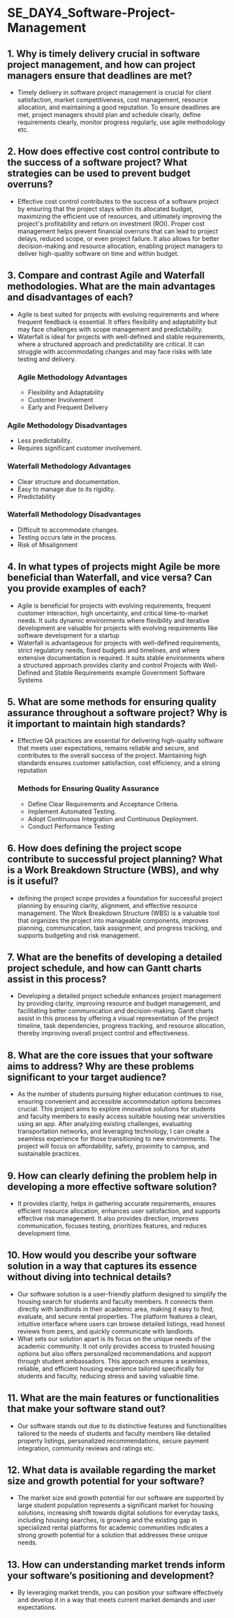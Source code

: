 # SE_DAY4_Software-Project-Management
## 1. Why is timely delivery crucial in software project management, and how can project managers ensure that deadlines are met?
* Timely delivery in software project management is crucial for client satisfaction, market competitiveness, cost management, resource allocation, and maintaining a good reputation. To ensure deadlines are met, project managers should plan and schedule clearly, define requirements clearly, monitor progress regularly, use agile methodology etc.
## 2. How does effective cost control contribute to the success of a software project? What strategies can be used to prevent budget overruns?
* Effective cost control contributes to the success of a software project by ensuring that the project stays within its allocated budget, maximizing the efficient use of resources, and ultimately improving the project's profitability and return on investment (ROI). Proper cost management helps prevent financial overruns that can lead to project delays, reduced scope, or even project failure. It also allows for better decision-making and resource allocation, enabling project managers to deliver high-quality software on time and within budget.
## 3. Compare and contrast Agile and Waterfall methodologies. What are the main advantages and disadvantages of each?
* Agile is best suited for projects with evolving requirements and where frequent feedback is essential. It offers flexibility and adaptability but may face challenges with scope management and predictability.
* Waterfall is ideal for projects with well-defined and stable requirements, where a structured approach and predictability are critical. It can struggle with accommodating changes and may face risks with late testing and delivery.
  ### Agile Methodology Advantages
  * Flexibility and Adaptability
  * Customer Involvement
  * Early and Frequent Delivery
 ### Agile Methodology Disadvantages
   * Less predictability.
   * Requires significant customer involvement.

### Waterfall Methodology Advantages
  * Clear structure and documentation.
  * Easy to manage due to its rigidity.
  * Predictability
### Waterfall Methodology Disadvantages
  * Difficult to accommodate changes.
  * Testing occurs late in the process.
  * Risk of Misalignment

## 4. In what types of projects might Agile be more beneficial than Waterfall, and vice versa? Can you provide examples of each?
* Agile is beneficial for projects with evolving requirements, frequent customer interaction, high uncertainty, and critical time-to-market needs. It suits dynamic environments where flexibility and iterative development are valuable for projects with evolving requirements like software development for a startup
* Waterfall is advantageous for projects with well-defined requirements, strict regulatory needs, fixed budgets and timelines, and where extensive documentation is required. It suits stable environments where a structured approach provides clarity and control Projects with Well-Defined and Stable Requirements example Government Software Systems
## 5. What are some methods for ensuring quality assurance throughout a software project? Why is it important to maintain high standards?
* Effective QA practices are essential for delivering high-quality software that meets user expectations, remains reliable and secure, and contributes to the overall success of the project. Maintaining high standards ensures customer satisfaction, cost efficiency, and a strong reputation
  ### Methods for Ensuring Quality Assurance
  * Define Clear Requirements and Acceptance Criteria.
  * Implement Automated Testing.
  * Adopt Continuous Integration and Continuous Deployment.
  * Conduct Performance Testing
## 6. How does defining the project scope contribute to successful project planning? What is a Work Breakdown Structure (WBS), and why is it useful?
* defining the project scope provides a foundation for successful project planning by ensuring clarity, alignment, and effective resource management. The Work Breakdown Structure (WBS) is a valuable tool that organizes the project into manageable components, improves planning, communication, task assignment, and progress tracking, and supports budgeting and risk management.
## 7. What are the benefits of developing a detailed project schedule, and how can Gantt charts assist in this process?
* Developing a detailed project schedule enhances project management by providing clarity, improving resource and budget management, and facilitating better communication and decision-making. Gantt charts assist in this process by offering a visual representation of the project timeline, task dependencies, progress tracking, and resource allocation, thereby improving overall project control and effectiveness.
## 8. What are the core issues that your software aims to address? Why are these problems significant to your target audience?
* As the number of students pursuing higher education continues to rise, ensuring convenient and accessible accommodation options becomes crucial. This project aims to explore innovative solutions for students and faculty members to easily access suitable housing near universities using an app. After analyzing existing challenges, evaluating transportation networks, and leveraging technology, I can create a seamless experience for those transitioning to new environments. The project will focus on affordability, safety, proximity to campus, and sustainable practices. 
## 9. How can clearly defining the problem help in developing a more effective software solution?
* It provides clarity, helps in gathering accurate requirements, ensures efficient resource allocation, enhances user satisfaction, and supports effective risk management. It also provides direction, improves communication, focuses testing, prioritizes features, and reduces development time.
## 10. How would you describe your software solution in a way that captures its essence without diving into technical details?
* Our software solution is a user-friendly platform designed to simplify the housing search for students and faculty members. It connects them directly with landlords in their academic area, making it easy to find, evaluate, and secure rental properties. The platform features a clean, intuitive interface where users can browse detailed listings, read honest reviews from peers, and quickly communicate with landlords.
* What sets our solution apart is its focus on the unique needs of the academic community. It not only provides access to trusted housing options but also offers personalized recommendations and support through student ambassadors. This approach ensures a seamless, reliable, and efficient housing experience tailored specifically for students and faculty, reducing stress and saving valuable time.
## 11. What are the main features or functionalities that make your software stand out?
* Our software stands out due to its distinctive features and functionalities tailored to the needs of students and faculty members like detailed property listings, personalized recommendations, secure payment integration, community reviews and ratings etc.
## 12. What data is available regarding the market size and growth potential for your software?
* The market size and growth potential for our software are supported by large student population represents a significant market for housing solutions, increasing shift towards digital solutions for everyday tasks, including housing searches, is growing and the existing gap in specialized rental platforms for academic communities indicates a strong growth potential for a solution that addresses these unique needs.
## 13. How can understanding market trends inform your software’s positioning and development?
 * By leveraging market trends, you can position your software effectively and develop it in a way that meets current market demands and user expectations.
